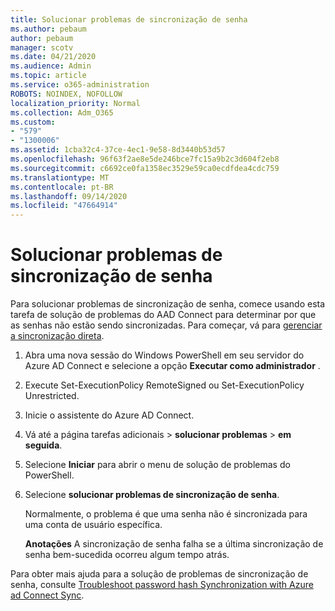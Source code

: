 ```yaml
---
title: Solucionar problemas de sincronização de senha
ms.author: pebaum
author: pebaum
manager: scotv
ms.date: 04/21/2020
ms.audience: Admin
ms.topic: article
ms.service: o365-administration
ROBOTS: NOINDEX, NOFOLLOW
localization_priority: Normal
ms.collection: Adm_O365
ms.custom:
- "579"
- "1300006"
ms.assetid: 1cba32c4-37ce-4ec1-9e58-8d3440b53d57
ms.openlocfilehash: 96f63f2ae8e5de246bce7fc15a9b2c3d604f2eb8
ms.sourcegitcommit: c6692ce0fa1358ec3529e59ca0ecdfdea4cdc759
ms.translationtype: MT
ms.contentlocale: pt-BR
ms.lasthandoff: 09/14/2020
ms.locfileid: "47664914"
---
```

# <a name="troubleshoot-password-synchronization"></a>Solucionar problemas de sincronização de senha

Para solucionar problemas de sincronização de senha, comece usando esta tarefa de solução de problemas do AAD Connect para determinar por que as senhas não estão sendo sincronizadas. Para começar, vá para [gerenciar a sincronização direta](https://admin.microsoft.com/AdminPortal/Home#/dirsyncmanagement).  

1. Abra uma nova sessão do Windows PowerShell em seu servidor do Azure AD Connect e selecione a opção **Executar como administrador** .

2. Execute Set-ExecutionPolicy RemoteSigned ou Set-ExecutionPolicy Unrestricted.

3. Inicie o assistente do Azure AD Connect.

4. Vá até a página tarefas adicionais > **solucionar problemas**  >  **em seguida**.

5. Selecione **Iniciar** para abrir o menu de solução de problemas do PowerShell.

6. Selecione **solucionar problemas de sincronização de senha**.

    Normalmente, o problema é que uma senha não é sincronizada para uma conta de usuário específica.

    **Anotações** A sincronização de senha falha se a última sincronização de senha bem-sucedida ocorreu algum tempo atrás.

Para obter mais ajuda para a solução de problemas de sincronização de senha, consulte [Troubleshoot password hash Synchronization with Azure ad Connect Sync](https://docs.microsoft.com/azure/active-directory/hybrid/tshoot-connect-password-hash-synchronization).